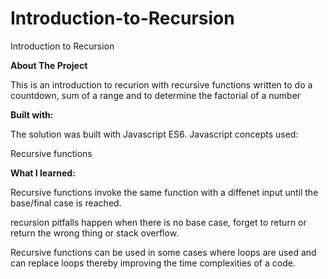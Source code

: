 # Introduction-to-Recursion
Introduction to Recursion

<b>About The Project</b>

This is an introduction to recurion with recursive functions written to do a countdown, sum of a range and to determine the factorial of a number

<b>Built with:</b>

The solution was built with Javascript ES6. Javascript concepts used:

Recursive functions

<b>What I learned:</b>

Recursive functions invoke the same function with a diffenet input until the base/final case is reached.

recursion pitfalls happen when there is no base case, forget to return or return the wrong thing or stack overflow.

Recursive functions can be used in some cases where loops are used and can replace loops thereby improving the time complexities of a code.
